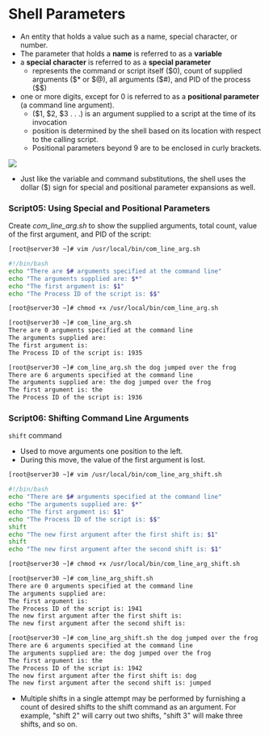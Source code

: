 # Shell Parameters 

- An entity that holds a value such as a name, special character, or number. 
- The parameter that holds a **name** is referred to as a **variable**
- a **special character** is referred to as a **special parameter**
	- represents the command or script itself (\$0), count of supplied arguments (\$\* or \$@), all arguments (\$#), and PID of the process (\$\$)
- one or more digits, except for 0 is referred to as a **positional parameter** (a command line argument). 
	- (\$1, \$2, \$3 . . .) is an argument supplied to a script at the time of its invocation
	- position is determined by the shell based on its location with respect to the calling script.
	- Positional parameters beyond 9 are to be enclosed in curly brackets. 


![](image-G1VF6C4I%201.jpg)

- Just like the variable and command substitutions, the shell uses the dollar (\$) sign for special and positional parameter expansions as well.

### Script05: Using Special and Positional Parameters

Create *com_line_arg.sh* to show the supplied arguments, total count, value of the first argument, and PID of the script:
```bash
[root@server30 ~]# vim /usr/local/bin/com_line_arg.sh

#!/bin/bash
echo "There are $# arguments specified at the command line"
echo "The arguments supplied are: $*"
echo "The first argument is: $1"
echo "The Process ID of the script is: $$"                                          
```

```bash
[root@server30 ~]# chmod +x /usr/local/bin/com_line_arg.sh

[root@server30 ~]# com_line_arg.sh
There are 0 arguments specified at the command line
The arguments supplied are: 
The first argument is: 
The Process ID of the script is: 1935

[root@server30 ~]# com_line_arg.sh the dog jumped over the frog
There are 6 arguments specified at the command line
The arguments supplied are: the dog jumped over the frog
The first argument is: the
The Process ID of the script is: 1936
```


### Script06: Shifting Command Line Arguments

`shift` command
- Used to move arguments one position to the left. 
- During this move, the value of the first argument is lost. 

```bash
[root@server30 ~]# vim /usr/local/bin/com_line_arg_shift.sh

#!/bin/bash
echo "There are $# arguments specified at the command line"
echo "The arguments supplied are: $*"
echo "The first argument is: $1"
echo "The Process ID of the script is: $$"
shift
echo "The new first argument after the first shift is: $1"
shift
echo "The new first argument after the second shift is: $1"
```

```bash
[root@server30 ~]# chmod +x /usr/local/bin/com_line_arg_shift.sh

[root@server30 ~]# com_line_arg_shift.sh
There are 0 arguments specified at the command line
The arguments supplied are: 
The first argument is: 
The Process ID of the script is: 1941
The new first argument after the first shift is: 
The new first argument after the second shift is: 

[root@server30 ~]# com_line_arg_shift.sh the dog jumped over the frog
There are 6 arguments specified at the command line
The arguments supplied are: the dog jumped over the frog
The first argument is: the
The Process ID of the script is: 1942
The new first argument after the first shift is: dog
The new first argument after the second shift is: jumped
```

- Multiple shifts in a single attempt may be performed by furnishing a count of desired shifts to the shift command as an argument. For example, "shift 2" will carry out two shifts, "shift 3" will make three shifts, and so on.




